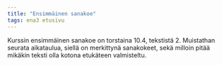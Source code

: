 ```yaml
---
title: "Ensimmäinen sanakoe"
tags: ena3 etusivu
---
```


Kurssin ensimmäinen sanakoe on torstaina 10.4, tekstistä 2. Muistathan seurata aikataulua, siellä on merkittynä sanakokeet, sekä milloin pitää mikäkin teksti olla kotona etukäteen valmisteltu.
